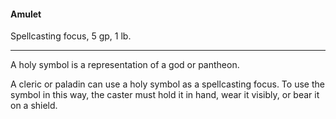 #### Amulet

Spellcasting focus, 5 gp, 1 lb.

---

A holy symbol is a representation of a god or pantheon.

A cleric or paladin can use a holy symbol as a spellcasting focus. To use the symbol in this way, the caster must hold it in hand, wear it visibly, or bear it on a shield.